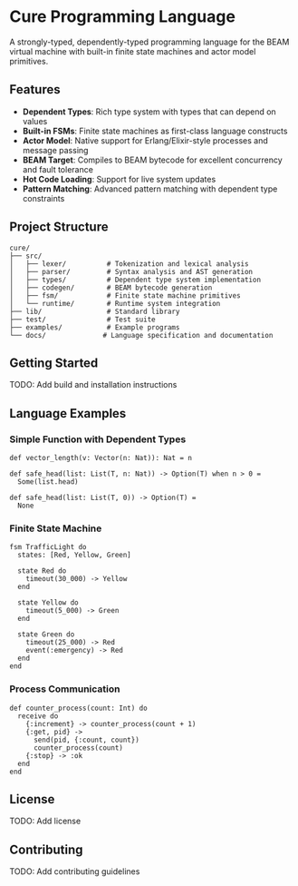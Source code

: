 # Cure Programming Language

A strongly-typed, dependently-typed programming language for the BEAM virtual machine with built-in finite state machines and actor model primitives.

## Features

- **Dependent Types**: Rich type system with types that can depend on values
- **Built-in FSMs**: Finite state machines as first-class language constructs
- **Actor Model**: Native support for Erlang/Elixir-style processes and message passing
- **BEAM Target**: Compiles to BEAM bytecode for excellent concurrency and fault tolerance
- **Hot Code Loading**: Support for live system updates
- **Pattern Matching**: Advanced pattern matching with dependent type constraints

## Project Structure

```
cure/
├── src/
│   ├── lexer/          # Tokenization and lexical analysis
│   ├── parser/         # Syntax analysis and AST generation
│   ├── types/          # Dependent type system implementation
│   ├── codegen/        # BEAM bytecode generation
│   ├── fsm/            # Finite state machine primitives
│   └── runtime/        # Runtime system integration
├── lib/                # Standard library
├── test/               # Test suite
├── examples/           # Example programs
└── docs/              # Language specification and documentation
```

## Getting Started

TODO: Add build and installation instructions

## Language Examples

### Simple Function with Dependent Types
```cure
def vector_length(v: Vector(n: Nat)): Nat = n

def safe_head(list: List(T, n: Nat)) -> Option(T) when n > 0 = 
  Some(list.head)

def safe_head(list: List(T, 0)) -> Option(T) = 
  None
```

### Finite State Machine
```cure
fsm TrafficLight do
  states: [Red, Yellow, Green]
  
  state Red do
    timeout(30_000) -> Yellow
  end
  
  state Yellow do
    timeout(5_000) -> Green
  end
  
  state Green do
    timeout(25_000) -> Red
    event(:emergency) -> Red
  end
end
```

### Process Communication
```cure
def counter_process(count: Int) do
  receive do
    {:increment} -> counter_process(count + 1)
    {:get, pid} -> 
      send(pid, {:count, count})
      counter_process(count)
    {:stop} -> :ok
  end
end
```

## License

TODO: Add license

## Contributing

TODO: Add contributing guidelines